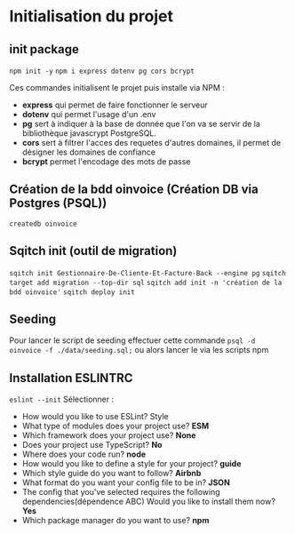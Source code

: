 # Initialisation du projet

## init package

```npm init -y```
```npm i express dotenv pg cors bcrypt```

Ces commandes initialisent le projet puis installe via NPM : 
- **express** qui permet de faire fonctionner le serveur 
- **dotenv** qui permet l'usage d'un .env 
- **pg** sert à indiquer à la base de donnée que l'on va se servir de la bibliothèque javascrypt PostgreSQL.
- **cors** sert à filtrer l'acces des requetes d'autres domaines, il permet de désigner les domaines de confiance
- **bcrypt** permet l'encodage des mots de passe
  
## Création de la bdd oinvoice (Création DB via Postgres (PSQL))

`createdb oinvoice`



## Sqitch init (outil de migration)

```sqitch init Gestionnaire-De-Cliente-Et-Facture-Back --engine pg```
```sqitch target add migration --top-dir sql```
```sqitch add init -n 'création de la bdd oinvoice'```
```sqitch deploy init```

## Seeding

Pour lancer le script de seeding effectuer cette commande ``` psql -d oinvoice -f ./data/seeding.sql; ``` ou alors lancer le via les scripts npm

## Installation ESLINTRC

``` eslint --init ``` 
Sélectionner : 
- How would you like to use ESLint? Style 
- What type of modules does your project use?      **ESM**
- Which framework does your project use?     **None**
- Does your project use TypeScript?     **No**
- Where does your code run?       **node**
- How would you like to define a style for your project?       **guide**
- Which style guide do you want to follow?        **Airbnb**
- What format do you want your config file to be in?       **JSON**
- The config that you've selected requires the following dependencies(dépendence ABC) Would you like to install them now?     **Yes**
- Which package manager do you want to use?     **npm**
